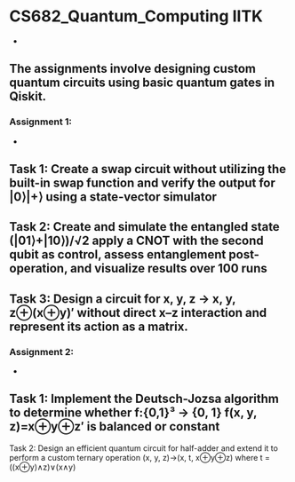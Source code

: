 # CS682_Quantum_Computing IITK
-
The assignments involve designing custom quantum circuits using basic quantum gates in Qiskit.
---
### Assignment 1:
-
Task 1: Create a swap circuit without utilizing the built-in swap function and verify the output for |0⟩|+⟩ using a state-vector simulator
-
Task 2: Create and simulate the entangled state (|01⟩+|10⟩)/√2 apply a CNOT with the second qubit as control, assess entanglement post-operation, and visualize results over 100 runs
-
Task 3: Design a circuit for x, y, z → x, y, z⊕(x⊕y)′ without direct x–z interaction and represent its action as a matrix.
---
### Assignment 2: 
-
Task 1: Implement the Deutsch-Jozsa algorithm to determine whether f:{0,1}³ → {0, 1} f(x, y, z)=x⊕y⊕z′ is balanced or constant
-
Task 2: Design an efficient quantum circuit for half-adder and extend it to perform a custom ternary operation (x, y, z)→(x, t, x⊕y⊕z) where t = ((x⊕y)∧z)∨(x∧y)
